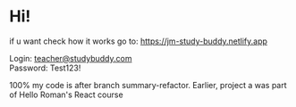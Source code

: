 # Hi! 
if u want check how it works go to: https://jm-study-buddy.netlify.app

Login: teacher@studybuddy.com  
Password: Test123!

100% my code is after branch summary-refactor. Earlier, project a was part of Hello Roman's React course 

